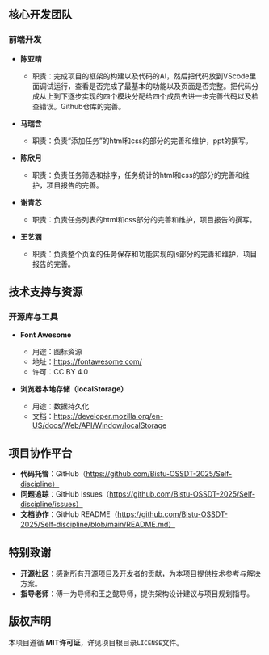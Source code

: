 ## 核心开发团队

### 前端开发
- **陈亚晴**
  - 职责：完成项目的框架的构建以及代码的AI，然后把代码放到VScode里面调试运行，查看是否完成了最基本的功能以及页面是否完整。把代码分成从上到下逐步实现的四个模块分配给四个成员去进一步完善代码以及检查错误。Github仓库的完善。
- **马瑞含**
  - 职责：负责“添加任务”的html和css的部分的完善和维护，ppt的撰写。
  
- **陈欣月**
  - 职责：负责任务筛选和排序，任务统计的html和css的部分的完善和维护，项目报告的完善。

- **谢青芯**
  - 职责：负责任务列表的html和css部分的完善和维护，项目报告的撰写。

- **王艺涵**
  - 职责：负责整个页面的任务保存和功能实现的js部分的完善和维护，项目报告的完善。

## 技术支持与资源

### 开源库与工具
- **Font Awesome**
  - 用途：图标资源
  - 地址：https://fontawesome.com/
  - 许可：CC BY 4.0

- **浏览器本地存储（localStorage）**
  - 用途：数据持久化
  - 文档：https://developer.mozilla.org/en-US/docs/Web/API/Window/localStorage


## 项目协作平台
- **代码托管**：GitHub（https://github.com/Bistu-OSSDT-2025/Self-discipline）
- **问题追踪**：GitHub Issues（https://github.com/Bistu-OSSDT-2025/Self-discipline/issues）
- **文档协作**：GitHub README（https://github.com/Bistu-OSSDT-2025/Self-discipline/blob/main/README.md）


## 特别致谢
- **开源社区**：感谢所有开源项目及开发者的贡献，为本项目提供技术参考与解决方案。
- **指导老师**：傅一为导师和王之懿导师，提供架构设计建议与项目规划指导。


## 版权声明
本项目遵循 **MIT许可证**，详见项目根目录`LICENSE`文件。
